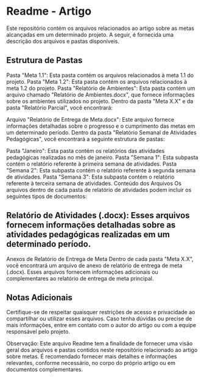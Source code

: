 # Readme - Artigo
Este repositório contém os arquivos relacionados ao artigo sobre as metas alcançadas em um determinado projeto. A seguir, é fornecida uma descrição dos arquivos e pastas disponíveis.

## Estrutura de Pastas
Pasta "Meta 1.1": Esta pasta contém os arquivos relacionados à meta 1.1 do projeto.
Pasta "Meta 1.2": Esta pasta contém os arquivos relacionados à meta 1.2 do projeto.
Pasta "Relatório de Ambientes": Esta pasta contém um arquivo chamado "Relatório de Ambientes.docx", que fornece informações sobre os ambientes utilizados no projeto.
Dentro da pasta "Meta X.X" e da pasta "Relatório Parcial", você encontrará:

Arquivo "Relatório de Entrega de Meta.docx": Este arquivo fornece informações detalhadas sobre o progresso e o cumprimento das metas em um determinado período.
Dentro da pasta "Relatório Semanal de Atividades Pedagógicas", você encontrará a seguinte estrutura de pastas:

Pasta "Janeiro": Esta pasta contém os relatórios das atividades pedagógicas realizadas no mês de janeiro.
Pasta "Semana 1": Esta subpasta contém o relatório referente à primeira semana de atividades.
Pasta "Semana 2": Esta subpasta contém o relatório referente à segunda semana de atividades.
Pasta "Semana 3": Esta subpasta contém o relatório referente à terceira semana de atividades.
Conteúdo dos Arquivos
Os arquivos dentro de cada pasta de relatório de atividades podem incluir os seguintes tipos de documentos:

## Relatório de Atividades (.docx): Esses arquivos fornecem informações detalhadas sobre as atividades pedagógicas realizadas em um determinado período.
Anexos de Relatório de Entrega de Meta
Dentro de cada pasta "Meta X.X", você encontrará um arquivo de anexo de relatório de entrega de meta (.docx). Esses arquivos fornecem informações adicionais ou complementares ao relatório de entrega de meta principal.

## Notas Adicionais
Certifique-se de respeitar quaisquer restrições de acesso e privacidade ao compartilhar ou utilizar esses arquivos. Caso tenha dúvidas ou precise de mais informações, entre em contato com o autor do artigo ou com a equipe responsável pelo projeto.

Observação: Este arquivo Readme tem a finalidade de fornecer uma visão geral dos arquivos e pastas contidos neste repositório relacionado ao artigo sobre metas. É recomendado fornecer mais detalhes e informações relevantes, conforme necessário, no corpo do próprio artigo ou em documentos complementares.
